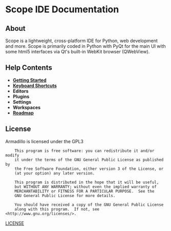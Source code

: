 # Scope IDE Documentation

## About
Scope is a lightweight, cross-platform IDE for Python, web development and more. Scope is primarily coded in Python with PyQt for the main UI with some html5 interfaces via Qt's built-in WebKit browser (QWebView).

## Help Contents
- **[Getting Started](getting_started.md)**
- **[Keyboard Shortcuts](keyboard_shortcuts.md)**
- **Editors**
- **Plugins**
- **Settings**
- **Workspaces**
- **[Roadmap](roadmap.md)**

## License
Armadillo is licensed under the GPL3

        This program is free software: you can redistribute it and/or modify
        it under the terms of the GNU General Public License as published by
        the Free Software Foundation, either version 3 of the License, or
        (at your option) any later version.
    
        This program is distributed in the hope that it will be useful,
        but WITHOUT ANY WARRANTY; without even the implied warranty of
        MERCHANTABILITY or FITNESS FOR A PARTICULAR PURPOSE.  See the
        GNU General Public License for more details.
    
        You should have received a copy of the GNU General Public License
        along with this program.  If not, see <http://www.gnu.org/licenses/>.
        
[LICENSE](../LICENSE.txt)